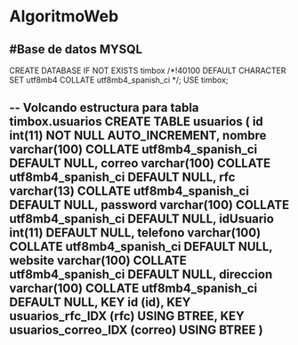 # AlgoritmoWeb


#Base de datos MYSQL
------------------------------------------------------------

CREATE DATABASE IF NOT EXISTS timbox /*!40100 DEFAULT CHARACTER SET utf8mb4 COLLATE utf8mb4_spanish_ci */;
USE timbox;

-- Volcando estructura para tabla timbox.usuarios
CREATE TABLE  usuarios (
  id int(11) NOT NULL AUTO_INCREMENT,
  nombre varchar(100) COLLATE utf8mb4_spanish_ci DEFAULT NULL,
  correo varchar(100) COLLATE utf8mb4_spanish_ci DEFAULT NULL,
  rfc varchar(13) COLLATE utf8mb4_spanish_ci DEFAULT NULL,
  password varchar(100) COLLATE utf8mb4_spanish_ci DEFAULT NULL,
  idUsuario int(11) DEFAULT NULL,
  telefono varchar(100) COLLATE utf8mb4_spanish_ci DEFAULT NULL,
  website varchar(100) COLLATE utf8mb4_spanish_ci DEFAULT NULL,
  direccion varchar(100) COLLATE utf8mb4_spanish_ci DEFAULT NULL,
  KEY id (id),
  KEY usuarios_rfc_IDX (rfc) USING BTREE,
  KEY usuarios_correo_IDX (correo) USING BTREE
) 
------------------------------------------------------------------------------------
